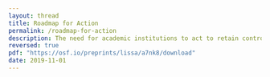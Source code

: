 ```yaml
---
layout: thread
title: Roadmap for Action
permalink: /roadmap-for-action
description: The need for academic institutions to act to retain control of infrastructure, data, and data analytics is here to stay. The time to act is now.
reversed: true
pdf: "https://osf.io/preprints/lissa/a7nk8/download"
date: 2019-11-01
---
```

